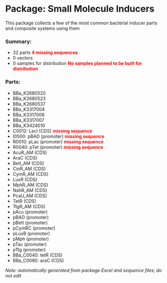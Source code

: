 # Package: Small Molecule Inducers

This package collects a few of the most common bacterial inducer parts and composite systems using them

### Summary:

- 32 parts **<span style="color:red">4 missing sequences</span>**
- 0 vectors
- 0 samples for distribution **<span style="color:red">No samples planned to be built for distribution</span>**

### Parts:

- BBa_K2680520
- BBa_K2680523
- BBa_K2680537
- BBa_K3317004
- BBa_K3317006
- BBa_K3317007
- BBa_K3424010
- C0012: LacI (CDS) **<span style="color:red">missing sequence</span>**
- I0500: pBAD (promoter) **<span style="color:red">missing sequence</span>**
- R0010: pLac (promoter) **<span style="color:red">missing sequence</span>**
- R0040: pTet (promoter) **<span style="color:red">missing sequence</span>**
- AcuR_AM (CDS)
- AraC (CDS)
- BetI_AM (CDS)
- CinR_AM (CDS)
- CymR_AM (CDS)
- LuxR (CDS)
- MphR_AM (CDS)
- NahR_AM (CDS)
- PcaU_AM (CDS)
- TetR (CDS)
- TtgR_AM (CDS)
- pAcu (promoter)
- pBAD (promoter)
- pBetI (promoter)
- pCymRC (promoter)
- pLuxB (promoter)
- pMph (promoter)
- pTac (promoter)
- pTtg (promoter)
- BBa_C0040: tetR (CDS)
- BBa_C0080: araC (CDS)

_Note: automatically generated from package Excel and sequence files; do not edit_
